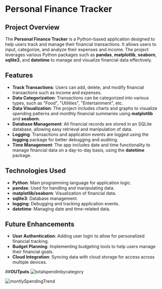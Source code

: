 # Personal Finance Tracker

## Project Overview
The **Personal Finance Tracker** is a Python-based application designed to help users track and manage their financial transactions. It allows users to input, categorize, and analyze their expenses and income. The project leverages various Python packages such as **pandas**, **matplotlib**, **seaborn**, **sqlite3**, and **datetime** to manage and visualize financial data effectively.

## Features
- **Track Transactions**: Users can add, delete, and modify financial transactions such as income and expenses.
- **Data Categorization**: Transactions can be categorized into various types, such as "Food", "Utilities", "Entertainment", etc.
- **Data Visualization**: The project includes charts and graphs to visualize spending patterns and monthly financial summaries using **matplotlib** and **seaborn**.
- **Database Management**: All financial records are stored in an SQLite database, allowing easy retrieval and manipulation of data.
- **Logging**: Transactions and application events are logged using the **logging** package for better debugging and auditing.
- **Time Management**: The app includes date and time functionality to manage financial data on a day-to-day basis, using the **datetime** package.

## Technologies Used
- **Python**: Main programming language for application logic.
- **pandas**: Used for handling and manipulating data.
- **matplotlib/seaborn**: Visualization of financial data.
- **sqlite3**: Database management.
- **logging**: Debugging and tracking application events.
- **datetime**: Managing date and time-related data.

## Future Enhancements
- **User Authentication**: Adding user login to allow for personalized financial tracking.
- **Budget Planning**: Implementing budgeting tools to help users manage their financial goals.
- **Cloud Integration**: Syncing data with cloud storage for access across multiple devices.


##**OUTputs**
![totalspendinbycategory](https://github.com/user-attachments/assets/ee3452a9-613b-4089-9015-b0a3cc3d7e8b)

![montlySpendingTrend](https://github.com/user-attachments/assets/14f296d1-cbcc-4915-8193-f01239c2cb9a)
